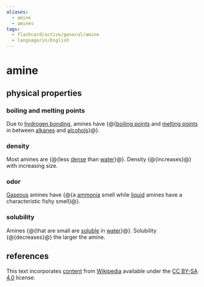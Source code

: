 ```yaml
---
aliases:
  - amine
  - amines
tags:
  - flashcard/active/general/amine
  - language/in/English
---
```


# amine

## physical properties

### boiling and melting points

Due to [hydrogen bonding](hydrogen%20bond.md), amines have {@{[boiling points](boiling%20point.md) and [melting points](melting%20point.md) in between [alkanes](alkane.md) and [alcohols](alcohol.md)}@}. <!--SR:!2025-07-14,562,290-->

### density

Most amines are {@{less [dense](density.md) than [water](water.md)}@}. Density {@{increases}@} with increasing size. <!--SR:!2025-01-07,169,270!2025-07-06,461,270-->

### odor

[Gaseous](gas.md) amines have {@{a [ammonia](ammonia.md) smell while [liquid](liquid.md) amines have a characteristic fishy smell}@}. <!--SR:!2025-08-16,547,270-->

### solubility

Amines {@{that are small are [soluble](solubility.md) in [water](water.md)}@}. Solubility {@{decreases}@} the larger the amine. <!--SR:!2026-01-18,700,310!2028-05-26,1463,350-->

## references

This text incorporates [content](https://en.wikipedia.org/wiki/amine) from [Wikipedia](Wikipedia.md) available under the [CC BY-SA 4.0](https://creativecommons.org/licenses/by-sa/4.0/) license.
